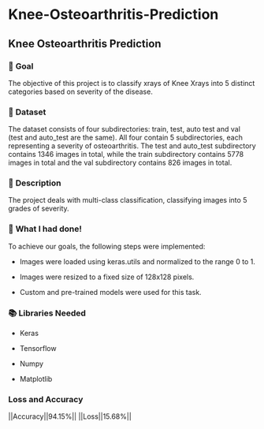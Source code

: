 # Knee-Osteoarthritis-Prediction

## **Knee Osteoarthritis Prediction**

### 🎯 **Goal**

The objective of this project is to classify xrays of Knee Xrays into 5 distinct categories based on severity of the disease.

### 🧵 **Dataset**

The dataset consists of four subdirectories: train, test, auto test and val (test and auto_test are the same). All four contain 5 subdirectories, each representing a severity of osteoarthritis. The test and auto_test subdirectory contains 1346 images in total, while the train subdirectory contains 5778 images in total and the val subdirectory contains 826 images in total.

### 🧾 **Description**

The project deals with multi-class classification, classifying images into 5 grades of severity.

### 🧮 **What I had done!**

To achieve our goals, the following steps were implemented:

- Images were loaded using keras.utils and normalized to the range 0 to 1.

- Images were resized to a fixed size of 128x128 pixels.

- Custom and pre-trained models were used for this task.


### 📚 **Libraries Needed**

- Keras

- Tensorflow

- Numpy

- Matplotlib

### **Loss and Accuracy**

||Accuracy||94.15%||
||Loss||15.68%||
